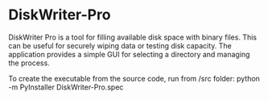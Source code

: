 # DiskWriter-Pro
DiskWriter Pro is a tool for filling available disk space with binary files. This can be useful for securely wiping data or testing disk capacity. The application provides a simple GUI for selecting a directory and managing the process.

To create the executable from the source code, run from /src folder:
python -m PyInstaller DiskWriter-Pro.spec